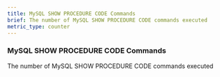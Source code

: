 ```yaml
---
title: MySQL SHOW PROCEDURE CODE Commands
brief: The number of MySQL SHOW PROCEDURE CODE commands executed
metric_type: counter
---
```

### MySQL SHOW PROCEDURE CODE Commands

The number of MySQL SHOW PROCEDURE CODE commands executed
